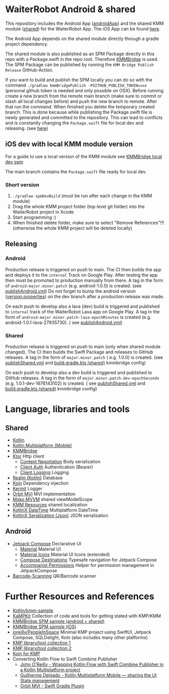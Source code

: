 # WaiterRobot Android & shared

This repository includes the Android App ([androidApp](./androidApp)) and the shared KMM
module ([shared](./shared)) for the WaiterRobot App. The iOS App can be
found [here](https://github.com/DatepollSystems/waiterrobot-mobile_iOS).

The Android App depends on the shared module directly through a gradle project dependency.

The shared module is also published as an SPM Package directly in this repo with a Package.swift in
the repo root. Therefore [KMMBridge](https://github.com/touchlab/KMMBridge) is used. The SPM Package
can be published by running the `KMM Bridge Publish Release` GitHub-Action.

If you want to build and publish the SPM locally you can do so with the
command `./gradlew kmmBridgePublish -PGITHUB_PUBLISH_TOKEN=xxx` (personal github token is needed and
only possible on OSX). Before running create a new branch from the remote main branch (make sure to
commit or stash all local changes before) and push the new branch to remote. After that run the
command. When finished you delete the temporary created branch. This is done because while
publishing the Package.swift file is newly generated and committed to the repository. This can lead
to conflicts and is constantly changing the `Package.swift` file for local dev and releasing.
(see [here](https://touchlab.github.io/KMMBridge/ciconfig/GITHUB_ACTIONS#workflow-options))

## iOS dev with local KMM module version

For a guide to use a local version of the KMM module
see [KMMBridge local dev spm](https://touchlab.github.io/KMMBridge/spm/IOS_LOCAL_DEV_SPM)

The main branch contains the `Package.swift` file ready for local dev.

### Short version

1. `./gradlew spmDevBuild` (must be run after each change in the KMM module)
2. Drag the whole KMM project folder (top level git folder) into the WaiterRobot project in Xcode
3. Start programming :)
4. When finished delete folder, make sure to select "Remove References"!!! (otherwise the whole KMM
   project will be deleted locally)

## Releasing

### Android

Production release is triggered on push to main. The CI then builds the app and deploys it to
the `internal` Track on Google Play. After testing the app then must be promoted to production
manually from there. A tag in the form of `android-major.minor.patch` (e.g. android-1.0.0) is
created. (see [publishAndroid.yml](.github/workflows/publishAndroid.yml))
Do not forget to bump the android version ([version.properties](androidApp/version.properties)) on
the dev branch after a production release was made.

On each push to develop also a lava (dev) build is triggered and published to `internal` track of
the WaiterRobot Lava app on Google Play. A tag in the form
of `android-major.minor.patch-lava-epochMinutes` is created (e.g. android-1.0.1-lava-27935730). (
see [publishAndroid.yml](.github/workflows/publishAndroid.yml))

### Shared

Production release is triggered on push to main (only when shared module changed). The CI then
builds the Swift Package and releases to GitHub releases. A tag in the form of `major.minor.patch` (
e.g. 1.0.0) is created. (see [publishShared.yml](.github/workflows/publishAndroid.yml)
and [build.gradle.kts (shared)](shared/build.gradle.kts) kmmbridge config)

On each push to develop also a dev build is triggered and published to GitHub releases. A tag in the
form of `major.minor.patch-dev-epochSeconds` (e.g. 1.0.1-dev-1676143102) is created. (
see [publishShared.yml](.github/workflows/publishAndroid.yml)
and [build.gradle.kts (shared)](shared/build.gradle.kts) kmmbridge config)

# Language, libraries and tools

## Shared

- [Kotlin](https://kotlinlang.org/)
- [Kotlin Multiplatform (Mobile)](https://kotlinlang.org/lp/mobile/)
- [KMMBridge](https://touchlab.github.io/KMMBridge/intro)
- [Ktor](https://ktor.io/) Http client
    - [Content Negotiation](https://ktor.io/docs/serialization-client.html) Body serialization
    - [Client Auth](https://ktor.io/docs/auth.html) Authentication (Bearer)
    - [Client Logging](https://ktor.io/docs/client-logging.html) Logging
- [Realm (Kotlin)](https://github.com/realm/realm-kotlin) Database
- [Koin](https://insert-koin.io/) Dependency injection
- [Kermit](https://github.com/touchlab/Kermit) Logger
- [Orbit MVI](https://orbit-mvi.org/) MVI implementation
- [Moko MVVM](https://github.com/icerockdev/moko-mvvm) shared viewModelScope
- [KMM Resources](https://github.com/jcraane/kmm-resources) shared localization
- [KotlinX DateTime](https://github.com/Kotlin/kotlinx-datetime) Multiplatform DateTime
- [KotlinX Serialization (Json)](https://github.com/Kotlin/kotlinx.serialization) JSON serialization

## Android

- [Jetpack Compose](https://developer.android.com/jetpack/compose) Declarative UI
    - [Material](https://developer.android.com/jetpack/androidx/releases/compose-material) Material
      UI
    - [Material Icons](https://developer.android.com/reference/kotlin/androidx/compose/material/icons/package-summary)
      Material UI Icons (extended)
    - [Compose Destinations](https://composedestinations.rafaelcosta.xyz/) Typesafe navigation for
      Jetpack Compose
    - [Accompanist Permissions](https://google.github.io/accompanist/permissions/) Helper for
      permission management in JetpackCompose
- [Barcode-Scanning](https://developers.google.com/ml-kit/vision/barcode-scanning/android)
  QR/Barcode scanner

# Further Resources and References

- [Kotlin/kmm-sample](https://github.com/Kotlin/kmm-sample)
- [KaMPKit](https://github.com/touchlab/KaMPKit) Collection of code and tools for getting stated
  with KMP/KMM
- [KMMBridge SPM sample (android + shared)](https://github.com/touchlab/KMMBridgeSampleKotlin)
- [KMMBridge SPM sample (iOS)](https://github.com/touchlab/KMMBridgeSampleSpm)
- [joreilly/PeopleInSpace](https://github.com/joreilly/PeopleInSpace) Minimal KMP project using
  SwiftUI, Jetpack Compose, SQLDelight, Koin (also includes many other platforms)
- [KMP library/tool collection 1](https://github.com/AAkira/Kotlin-Multiplatform-Libraries)
- [KMP library/tool collection 2](https://github.com/terrakok/kmm-awesome)
- [Koin for KMP](https://insert-koin.io/docs/reference/koin-mp/kmp)
- Converting Kotlin Flow to Swift Combine Publisher
    - [John O'Reilly - Wrapping Kotlin Flow with Swift Combine Publisher in a Kotlin Multiplatform project](https://johnoreilly.dev/posts/kotlinmultiplatform-swift-combine_publisher-flow)
    - [Guilherme Delgado - Kotlin Multiplatform Mobile — sharing the UI State management](https://proandroiddev.com/kotlin-multiplatform-mobile-sharing-the-ui-state-management-a67bd9a49882)
    - [Orbit MVI - Swift Gradle Plugin](https://github.com/orbit-mvi/orbit-swift-gradle-plugin/blob/main/src/main/resources/Publisher.swift.mustache)
